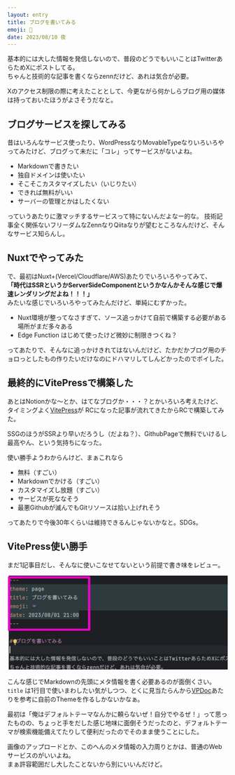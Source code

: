 ```yaml
---
layout: entry
title: ブログを書いてみる
emoji: 👾
date: 2023/08/10 夜
---
```


基本的には大した情報を発信しないので、普段のどうでもいいことはTwitterあらためXにポストしてる。  
ちゃんと技術的な記事を書くならzennだけど、あれは気合が必要。

Xのアクセス制限の際に考えたこととして、今更ながら何かしらブログ用の媒体は持っておいたほうがよさそうだなと。  

## ブログサービスを探してみる

昔はいろんなサービス使ったり、WordPressなりMovableTypeなりいろいろやってみたけど、ブログって未だに「コレ」ってサービスがないよね。

- Markdownで書きたい
- 独自ドメインは使いたい
- そこそこカスタマイズしたい（いじりたい）
- できれば無料がいい
- サーバーの管理とかはしたくない

っていうあたりに激マッチするサービスって特にないんだよなー的な。
技術記事全く関係ないフリーダムなZennなりQiitaなりが望むところなんだけど、そんなサービス知らんし。

## Nuxtでやってみた

で、最初はNuxt+(Vercel/Cloudflare/AWS)あたりでいろいろやってみて、  
**「時代はSSRというかServerSideComponentというかなんかそんな感じで爆速レンダリングだよね！！！」**  
みたいな感じでいろいろやってみたんだけど、単純にむずかった。

- Nuxt環境が整ってなさすぎて、ソース追っかけて自前で構築する必要がある場所がまだ多々ある
- Edge Function はじめて使ったけど微妙に制限きつくね？

ってあたりで、そんなに追っかけきれてはないんだけど、たかだかブログ用のチョロっとしたもの作りたいだけなのにドハマリしてしんどかったのでポイした。

## 最終的にVitePressで構築した

あとはNotionかな〜とか、はてなブログか・・・？とかいろいろ考えたけど、タイミングよく[VitePress](https://vitepress.dev/)が RCになった記事が流れてきたからRCで構築してみた。

SSGのほうがSSRより早いだろうし（だよね？）、GithubPageで無料でいけるし最高やん、という気持ちになった。

使い勝手ようわからんけど、まぁこれなら

- 無料（すごい）
- Markdownでかける（すごい）
- カスタマイズし放題（すごい）
- サービスが死ななそう
- 最悪Githubが滅んでもGitリソースは拾い上げれそう

ってあたりで今後30年くらいは維持できるんじゃないかなと。SDGs。


## VitePress使い勝手

まだ1記事目だし、そんなに使いこなせてないという前提で書き味をレビュー。

![requires header](./images/2023-08-10-22-52-50.png)

こんな感じでMarkdownの先頭にメタ情報を書く必要あるのが面倒くさい。  
`title` は1行目で使いまわしたい気がしつつ、とくに見当たらんから[VPDoc](https://github.com/vuejs/vitepress/blob/main/src/client/theme-default/components/VPDoc.vue)あたりを参考に自前のThemeを作るしかないかなぁ。

最初は「俺はデフォルトテーマなんかに頼らないぜ！自分でやるぜ！」って思ったものの、ちょっと手をだした感じ地味に面倒そうだったのと、デフォルトテーマが検索機能備えてたりして便利だったのでそのまま使うことにした。

画像のアップロードとか、このへんのメタ情報の入力周りとかは、普通のWebサービスのがいいよね。  
まぁ許容範囲だし大したことないから別にいいんだけど。